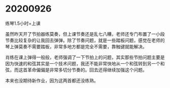 # 20200926

练琴1.5小时+上课

虽然昨天开了节拍器练莫奏，但上课节奏还是乱七八糟，老师还专门布置了一小段节奏比较复杂的让我回去弹弹。除了节奏问题，就是一些踏板问题，感觉在老师的琴上弹莫奏不需要踏板，非常多地方都是完全不需要，靠触键就能解决。

肖练在课上弹得一般般，老师强调了一下节拍上的问题，其实那些节拍问题主要是因为快速的和弦其实是一个技术问题，我还不能非常快地从一个和弦转到另一个和弦，而这首革命偏偏是非常多切分节奏的。回去还得继续加强这个问题。

本来也没期待新作业，因为这两首都还没练熟。
